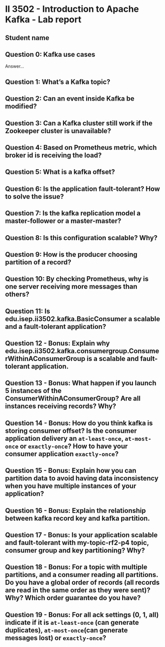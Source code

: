 # II 3502 - Introduction to Apache Kafka - Lab report
## Student name


## Question 0: Kafka use cases
Answer...


## Question 1: What’s a Kafka topic?


## Question 2: Can an event inside Kafka be modified?


## Question 3: Can a Kafka cluster still work if the Zookeeper cluster is unavailable?


## Question 4: Based on Prometheus metric, which broker id is receiving the load?


## Question 5: What is a kafka offset?


## Question 6: Is the application fault-tolerant? How to solve the issue?


## Question 7: Is the kafka replication model a master-follower or a master-master?


## Question 8: Is this configuration scalable? Why?


## Question 9: How is the producer choosing partition of a record?


## Question 10: By checking Prometheus, why is one server receiving more messages than others?


## Question 11: Is edu.isep.ii3502.kafka.BasicConsumer a scalable and a fault-tolerant application?


## Question 12 - Bonus: Explain why edu.isep.ii3502.kafka.consumergroup.ConsumerWithinAConsumerGroup is a scalable and fault-tolerant application.


## Question 13 - Bonus: What happen if you launch 5 instances of the ConsumerWithinAConsumerGroup? Are all instances receiving records? Why?


## Question 14 - Bonus: How do you think kafka is storing consumer offset? Is the consumer application delivery an `at-least-once`, `at-most-once` or `exactly-once`? How to have your consumer application `exactly-once`?


## Question 15 - Bonus: Explain how you can partition data to avoid having data inconsistency when you have multiple instances of your application?


## Question 16 - Bonus: Explain the relationship between kafka record key and kafka partition.


## Question 17 - Bonus: Is your application scalable and fault-tolerant with my-topic-rf2-p4 topic, consumer group and key partitioning? Why?


## Question 18 - Bonus: For a topic with multiple partitions, and a consumer reading all partitions. Do you have a global order of records (all records are read in the same order as they were sent)? Why? Which order guarantee do you have?


## Question 19 - Bonus: For all ack settings (0, 1, all) indicate if it is `at-least-once` (can generate duplicates), `at-most-once`(can generate messages lost) or `exactly-once`?
